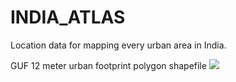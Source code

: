 # INDIA_ATLAS
Location data for mapping every urban area in India.



GUF 12 meter urban footprint polygon shapefile
![](https://github.com/justinelliotmeyers/INDIA_ATLAS/blob/master/images/India_DLR_GUF_12_Meter.jpg)
